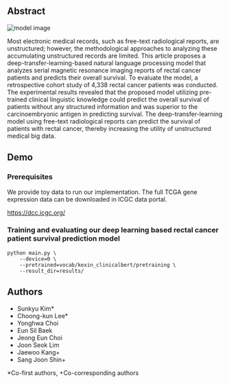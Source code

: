 ## Abstract

![model image](fig1.png)

Most electronic medical records, such as free-text radiological reports, are unstructured; however, the methodological approaches to analyzing these accumulating unstructured records are limited. This article proposes a deep-transfer-learning-based natural language processing model that analyzes serial magnetic resonance imaging reports of rectal cancer patients and predicts their overall survival. To evaluate the model, a retrospective cohort study of 4,338 rectal cancer patients was conducted. The experimental results revealed that the proposed model utilizing pre-trained clinical linguistic knowledge could predict the overall survival of patients without any structured information and was superior to the carcinoembryonic antigen in predicting survival. The deep-transfer-learning model using free-text radiological reports can predict the survival of patients with rectal cancer, thereby increasing the utility of unstructured medical big data.

## Demo

### Prerequisites
We provide toy data to run our implementation.
The full TCGA gene expression data can be downloaded in ICGC data portal.

https://dcc.icgc.org/


### Training and evaluating our deep learning based rectal cancer patient survival prediction model
```
python main.py \
    --device=0 \
    --pretrained=vocab/kexin_clinicalbert/pretraining \
    --result_dir=results/
```

## Authors
* Sunkyu Kim*
* Choong-kun Lee* 
* Yonghwa Choi
* Eun Sil Baek
* Jeong Eun Choi
* Joon Seok Lim
* Jaewoo Kang+
* Sang Joon Shin+

*Co-first authors, +Co-corresponding authors

